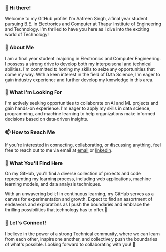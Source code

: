 <!---
Aafreen2603/Aafreen2603 is a ✨ special ✨ repository because its `README.md` (this file) appears on your GitHub profile.
You can click the Preview link to take a look at your changes.
--->

### 👋 Hi there! 
Welcome to my GitHub profile! I'm Aafreen Singh, a final year student pursuing B.E. in Electronics and Computer at Thapar Institute of Engineering and Technology. 
I'm thrilled to have you here as I dive into the exciting world of Technology!

### 🌙 About Me
I am a final year student, majoring in Electronics and Computer Engineering. I possess a strong drive to develop both my interpersonal and technical abilities. I'm committed to honing my skills to seize any opportunities that come my way. With a keen interest in the field of Data Science, I'm eager to gain industry experience and further develop my knowledge in this area.

### 🎯 What I'm Looking For
I'm actively seeking opportunities to collaborate on AI and ML projects and gain hands-on experience. I'm eager to apply my skills in data science, programming, and machine learning to help organizations make informed decisions based on data-driven insights.

### 📫 How to Reach Me
If you're interested in connecting, collaborating, or discussing anything, feel free to reach out to me via email at [email](aafreensingh26@gmail.com) or [linkedin](https://www.linkedin.com/in/aafreen-singh/).

### 🌟 What You'll Find Here
On my GitHub, you'll find a diverse collection of projects and code representing my learning process, including web applications, machine learning models, and data analysis techniques.

With an unwavering belief in continuous learning, my GitHub serves as a canvas for experimentation and growth. Expect to find an assortment of endeavors and explorations as I push the boundaries and embrace the thrilling possibilities that technology has to offer.💫

### 🚀 Let's Connect!
I believe in the power of a strong Technical community, where we can learn from each other, inspire one another, and collectively push the boundaries of what's possible. 
Looking forward to collaborating with you! 🌟






